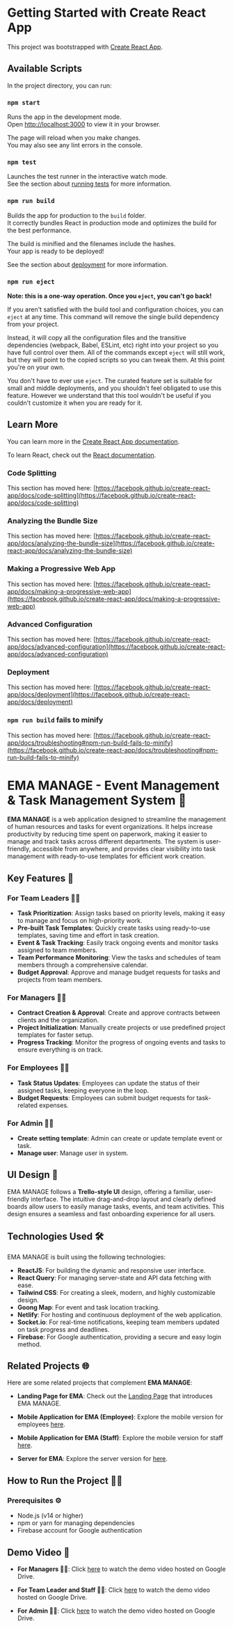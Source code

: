 # Getting Started with Create React App

This project was bootstrapped with [Create React App](https://github.com/facebook/create-react-app).

## Available Scripts

In the project directory, you can run:

### `npm start`

Runs the app in the development mode.\
Open [http://localhost:3000](http://localhost:3000) to view it in your browser.

The page will reload when you make changes.\
You may also see any lint errors in the console.

### `npm test`

Launches the test runner in the interactive watch mode.\
See the section about [running tests](https://facebook.github.io/create-react-app/docs/running-tests) for more information.

### `npm run build`

Builds the app for production to the `build` folder.\
It correctly bundles React in production mode and optimizes the build for the best performance.

The build is minified and the filenames include the hashes.\
Your app is ready to be deployed!

See the section about [deployment](https://facebook.github.io/create-react-app/docs/deployment) for more information.

### `npm run eject`

**Note: this is a one-way operation. Once you `eject`, you can't go back!**

If you aren't satisfied with the build tool and configuration choices, you can `eject` at any time. This command will remove the single build dependency from your project.

Instead, it will copy all the configuration files and the transitive dependencies (webpack, Babel, ESLint, etc) right into your project so you have full control over them. All of the commands except `eject` will still work, but they will point to the copied scripts so you can tweak them. At this point you're on your own.

You don't have to ever use `eject`. The curated feature set is suitable for small and middle deployments, and you shouldn't feel obligated to use this feature. However we understand that this tool wouldn't be useful if you couldn't customize it when you are ready for it.

## Learn More

You can learn more in the [Create React App documentation](https://facebook.github.io/create-react-app/docs/getting-started).

To learn React, check out the [React documentation](https://reactjs.org/).

### Code Splitting

This section has moved here: [https://facebook.github.io/create-react-app/docs/code-splitting](https://facebook.github.io/create-react-app/docs/code-splitting)

### Analyzing the Bundle Size

This section has moved here: [https://facebook.github.io/create-react-app/docs/analyzing-the-bundle-size](https://facebook.github.io/create-react-app/docs/analyzing-the-bundle-size)

### Making a Progressive Web App

This section has moved here: [https://facebook.github.io/create-react-app/docs/making-a-progressive-web-app](https://facebook.github.io/create-react-app/docs/making-a-progressive-web-app)

### Advanced Configuration

This section has moved here: [https://facebook.github.io/create-react-app/docs/advanced-configuration](https://facebook.github.io/create-react-app/docs/advanced-configuration)

### Deployment

This section has moved here: [https://facebook.github.io/create-react-app/docs/deployment](https://facebook.github.io/create-react-app/docs/deployment)

### `npm run build` fails to minify

This section has moved here: [https://facebook.github.io/create-react-app/docs/troubleshooting#npm-run-build-fails-to-minify](https://facebook.github.io/create-react-app/docs/troubleshooting#npm-run-build-fails-to-minify)

# EMA MANAGE - Event Management & Task Management System 📅

**EMA MANAGE** is a web application designed to streamline the management of human resources and tasks for event organizations. It helps increase productivity by reducing time spent on paperwork, making it easier to manage and track tasks across different departments. The system is user-friendly, accessible from anywhere, and provides clear visibility into task management with ready-to-use templates for efficient work creation.

## Key Features 🚀

### For Team Leaders 🧑‍💼

- **Task Prioritization**: Assign tasks based on priority levels, making it easy to manage and focus on high-priority work.
- **Pre-built Task Templates**: Quickly create tasks using ready-to-use templates, saving time and effort in task creation.
- **Event & Task Tracking**: Easily track ongoing events and monitor tasks assigned to team members.
- **Team Performance Monitoring**: View the tasks and schedules of team members through a comprehensive calendar.
- **Budget Approval**: Approve and manage budget requests for tasks and projects from team members.

### For Managers 🧑‍💼

- **Contract Creation & Approval**: Create and approve contracts between clients and the organization.
- **Project Initialization**: Manually create projects or use predefined project templates for faster setup.
- **Progress Tracking**: Monitor the progress of ongoing events and tasks to ensure everything is on track.

### For Employees 👩‍💻

- **Task Status Updates**: Employees can update the status of their assigned tasks, keeping everyone in the loop.
- **Budget Requests**: Employees can submit budget requests for task-related expenses.

### For Admin 👩‍💻

- **Create setting template**: Admin can create or update template event or task.
- **Manage user**: Manage user in system.

## UI Design 🎨

EMA MANAGE follows a **Trello-style UI** design, offering a familiar, user-friendly interface. The intuitive drag-and-drop layout and clearly defined boards allow users to easily manage tasks, events, and team activities. This design ensures a seamless and fast onboarding experience for all users.

## Technologies Used 🛠️

EMA MANAGE is built using the following technologies:

- **ReactJS**: For building the dynamic and responsive user interface.
- **React Query**: For managing server-state and API data fetching with ease.
- **Tailwind CSS**: For creating a sleek, modern, and highly customizable design.
- **Goong Map**: For event and task location tracking.
- **Netlify**: For hosting and continuous deployment of the web application.
- **Socket.io**: For real-time notifications, keeping team members updated on task progress and deadlines.
- **Firebase**: For Google authentication, providing a secure and easy login method.

## Related Projects 🌐

Here are some related projects that complement **EMA MANAGE**:

- **Landing Page for EMA**: Check out the [Landing Page](https://github.com/nguyenvu22/landing-page-mea) that introduces EMA MANAGE.
- **Mobile Application for EMA (Employee)**: Explore the mobile version for employees [here](https://github.com/ngothiep2412/ema-mobile-employee).

- **Mobile Application for EMA (Staff)**: Explore the mobile version for staff [here](https://github.com/ngothiep2412/ema-mobile-staff).

- **Server for EMA**: Explore the server version for [here](https://github.com/ngthanhtuung/ema-server).

## How to Run the Project 🏃‍♀️

### Prerequisites ⚙️

- Node.js (v14 or higher)
- npm or yarn for managing dependencies
- Firebase account for Google authentication

## Demo Video 🎥

- **For Managers 🧑‍💼**:
  Click [here](https://drive.google.com/file/d/1fP1LymM-dRron8VwItBfpjWCqq90OPDc/view?usp=sharing) to watch the demo video hosted on Google Drive.

- **For Team Leader and Staff 🧑‍💼**:
  Click [here](https://drive.google.com/file/d/1Wpsa7osa6fUJEdwVp3dzgXM1fmLV9GoA/view?usp=sharing) to watch the demo video hosted on Google Drive.

- **For Admin 🧑‍💼**:
  Click [here](https://drive.google.com/file/d/1jWplqX55J2J4ZHjVYPdHvOdb-Biyt2SC/view?usp=sharing) to watch the demo video hosted on Google Drive.
